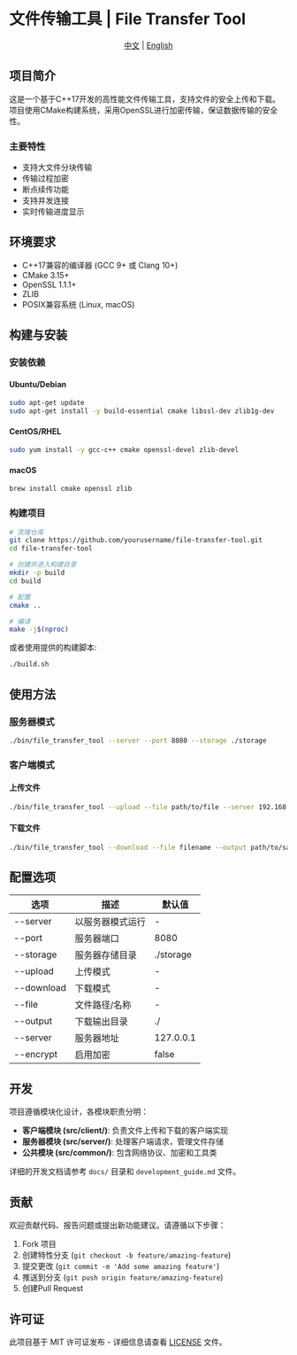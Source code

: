 # 文件传输工具 | File Transfer Tool

<div align="center">
  <p>
    <a href="#" id="zh-cn-btn" onclick="switchLanguage('zh-cn')">中文</a> | 
    <a href="#" id="en-btn" onclick="switchLanguage('en')">English</a>
  </p>
</div>

<div id="zh-cn">

## 项目简介

这是一个基于C++17开发的高性能文件传输工具，支持文件的安全上传和下载。项目使用CMake构建系统，采用OpenSSL进行加密传输，保证数据传输的安全性。

### 主要特性

- 支持大文件分块传输
- 传输过程加密
- 断点续传功能
- 支持并发连接
- 实时传输进度显示

## 环境要求

- C++17兼容的编译器 (GCC 9+ 或 Clang 10+)
- CMake 3.15+
- OpenSSL 1.1.1+
- ZLIB
- POSIX兼容系统 (Linux, macOS)

## 构建与安装

### 安装依赖

#### Ubuntu/Debian

```bash
sudo apt-get update
sudo apt-get install -y build-essential cmake libssl-dev zlib1g-dev
```

#### CentOS/RHEL

```bash
sudo yum install -y gcc-c++ cmake openssl-devel zlib-devel
```

#### macOS

```bash
brew install cmake openssl zlib
```

### 构建项目

```bash
# 克隆仓库
git clone https://github.com/yourusername/file-transfer-tool.git
cd file-transfer-tool

# 创建并进入构建目录
mkdir -p build
cd build

# 配置
cmake ..

# 编译
make -j$(nproc)
```

或者使用提供的构建脚本:

```bash
./build.sh
```

## 使用方法

### 服务器模式

```bash
./bin/file_transfer_tool --server --port 8080 --storage ./storage
```

### 客户端模式

#### 上传文件

```bash
./bin/file_transfer_tool --upload --file path/to/file --server 192.168.1.100 --port 8080
```

#### 下载文件

```bash
./bin/file_transfer_tool --download --file filename --output path/to/save --server 192.168.1.100 --port 8080
```

## 配置选项

| 选项 | 描述 | 默认值 |
|-------------|-----------------|---------------|
| --server    | 以服务器模式运行 | - |
| --port      | 服务器端口 | 8080 |
| --storage   | 服务器存储目录 | ./storage |
| --upload    | 上传模式 | - |
| --download  | 下载模式 | - |
| --file      | 文件路径/名称 | - |
| --output    | 下载输出目录 | ./ |
| --server    | 服务器地址 | 127.0.0.1 |
| --encrypt   | 启用加密 | false |

## 开发

项目遵循模块化设计，各模块职责分明：

- **客户端模块 (src/client/)**: 负责文件上传和下载的客户端实现
- **服务器模块 (src/server/)**: 处理客户端请求，管理文件存储
- **公共模块 (src/common/)**: 包含网络协议、加密和工具类

详细的开发文档请参考 `docs/` 目录和 `development_guide.md` 文件。

## 贡献

欢迎贡献代码、报告问题或提出新功能建议。请遵循以下步骤：

1. Fork 项目
2. 创建特性分支 (`git checkout -b feature/amazing-feature`)
3. 提交更改 (`git commit -m 'Add some amazing feature'`)
4. 推送到分支 (`git push origin feature/amazing-feature`)
5. 创建Pull Request

## 许可证

此项目基于 MIT 许可证发布 - 详细信息请查看 [LICENSE](LICENSE) 文件。

</div>

<div id="en" style="display: none;">

## Project Description

This is a high-performance file transfer tool developed in C++17, supporting secure file upload and download. The project uses the CMake build system and OpenSSL for encrypted transmission to ensure data transfer security.

### Main Features

- Support for large file chunked transfer
- Encrypted transmission
- Resume transfer from breakpoints
- Support for concurrent connections
- Real-time transfer progress display

## Requirements

- C++17 compatible compiler (GCC 9+ or Clang 10+)
- CMake 3.15+
- OpenSSL 1.1.1+
- ZLIB
- POSIX compatible system (Linux, macOS)

## Build and Installation

### Install Dependencies

#### Ubuntu/Debian

```bash
sudo apt-get update
sudo apt-get install -y build-essential cmake libssl-dev zlib1g-dev
```

#### CentOS/RHEL

```bash
sudo yum install -y gcc-c++ cmake openssl-devel zlib-devel
```

#### macOS

```bash
brew install cmake openssl zlib
```

### Build the Project

```bash
# Clone the repository
git clone https://github.com/yourusername/file-transfer-tool.git
cd file-transfer-tool

# Create and enter build directory
mkdir -p build
cd build

# Configure
cmake ..

# Build
make -j$(nproc)
```

Or use the provided build script:

```bash
./build.sh
```

## Usage

### Server Mode

```bash
./bin/file_transfer_tool --server --port 8080 --storage ./storage
```

### Client Mode

#### Upload a file

```bash
./bin/file_transfer_tool --upload --file path/to/file --server 192.168.1.100 --port 8080
```

#### Download a file

```bash
./bin/file_transfer_tool --download --file filename --output path/to/save --server 192.168.1.100 --port 8080
```

## Configuration Options

| Option | Description | Default |
|-------------|-----------------|---------------|
| --server    | Run in server mode | - |
| --port      | Server port | 8080 |
| --storage   | Server storage directory | ./storage |
| --upload    | Upload mode | - |
| --download  | Download mode | - |
| --file      | File path/name | - |
| --output    | Download output directory | ./ |
| --server    | Server address | 127.0.0.1 |
| --encrypt   | Enable encryption | false |

## Development

The project follows a modular design with clear responsibilities for each module:

- **Client module (src/client/)**: Client implementation for file upload and download
- **Server module (src/server/)**: Handles client requests and manages file storage
- **Common module (src/common/)**: Contains network protocols, encryption, and utility classes

For detailed development documentation, refer to the `docs/` directory and the `development_guide.md` file.

## Contributing

Contributions, bug reports, and feature requests are welcome. Please follow these steps:

1. Fork the project
2. Create a feature branch (`git checkout -b feature/amazing-feature`)
3. Commit your changes (`git commit -m 'Add some amazing feature'`)
4. Push to the branch (`git push origin feature/amazing-feature`)
5. Open a Pull Request

## License

This project is licensed under the MIT License - see the [LICENSE](LICENSE) file for details.

</div>

<script>
function switchLanguage(lang) {
  // 隐藏所有语言内容
  document.getElementById('zh-cn').style.display = 'none';
  document.getElementById('en').style.display = 'none';
  
  // 显示选中的语言
  document.getElementById(lang).style.display = 'block';
  
  // 更新按钮样式
  document.getElementById('zh-cn-btn').style.fontWeight = lang === 'zh-cn' ? 'bold' : 'normal';
  document.getElementById('en-btn').style.fontWeight = lang === 'en' ? 'bold' : 'normal';
}

// 初始化显示中文
document.addEventListener('DOMContentLoaded', function() {
  switchLanguage('zh-cn');
});
</script> 